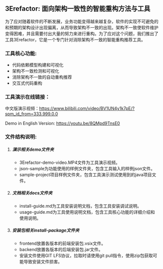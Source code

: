 ## 3Erefactor: 面向架构一致性的智能重构方法与工具

为了应对随着软件的不断发展，业务功能变得越来越复杂，软件的实现不可避免的和预期的架构设计出现偏离，从而导致架构不一致的出现。架构不一致使软件维护变得困难，并且需要付出大量的努力来进行重构。为了应对这个问题，我们推出了工具3Erefactor，它是一个专门针对消除架构不一致的智能重构推荐工具。



 ### 工具核心功能:

   - 代码依赖模型构建和可视化
   - 架构不一致检测和可视化
   - 消除架构不一致的自动重构推荐
   - 交互式代码重构
   
  
### 工具演示在线链接：
   中文版演示视频：https://www.bilibili.com/video/BV1UN4y1k7pE/?spm_id_from=333.999.0.0
   
   Demo in English Version: https://youtu.be/8QMpd9TnsE0

### 文件结构说明:

   1. ##### 演示相关demo文件夹
      - 3Erefactor-demo-video.MP4文件为工具演示视频。
      - json-sample为功能使用的样例文件夹，包含工具输入的样例json文件。
      - sample-project项目样例文件夹，包含工具演示测试使用到的java项目文件。

   2. ##### 文档相关docs文件夹

      - install-guide.md为工具安装说明文档，包含工具安装调试说明。
      - usage-guide.md为工具使用说明文档，包含工具核心功能的详细介绍和使用说明。

   3. ##### 安装包相关install-package文件夹
      - frontend放置各版本的前端安装包.vsix文件。
      - backend放置各版本的后端安装包.jar文件。
      - 安装文件使用GIT LFS协议，拉取时请使用git pull指令，使用zip包获取可能导致安装文件损害。
